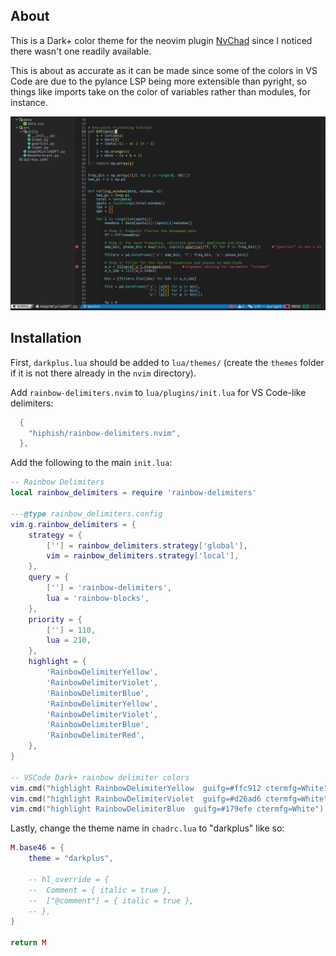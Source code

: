 ## About

This is a Dark+ color theme for the neovim plugin [NvChad](https://github.com/NvChad/NvChad) since I noticed there wasn't one readily available.

This is about as accurate as it can be made since some of the colors in VS Code are due to the pylance LSP being more extensible than pyright, so things like imports take on the color of variables rather than modules, for instance.

![image](demo.png)

## Installation

First, `darkplus.lua` should be added to `lua/themes/` (create the `themes` folder if it is not there already in the `nvim` directory).


Add `rainbow-delimiters.nvim` to `lua/plugins/init.lua` for VS Code-like delimiters:

```lua
  {
    "hiphish/rainbow-delimiters.nvim",
  },
```


Add the following to the main `init.lua`:

```lua
-- Rainbow Delimiters
local rainbow_delimiters = require 'rainbow-delimiters'

---@type rainbow_delimiters.config
vim.g.rainbow_delimiters = {
    strategy = {
        [''] = rainbow_delimiters.strategy['global'],
        vim = rainbow_delimiters.strategy['local'],
    },
    query = {
        [''] = 'rainbow-delimiters',
        lua = 'rainbow-blocks',
    },
    priority = {
        [''] = 110,
        lua = 210,
    },
    highlight = {
        'RainbowDelimiterYellow',
        'RainbowDelimiterViolet',
        'RainbowDelimiterBlue',
        'RainbowDelimiterYellow',
        'RainbowDelimiterViolet',
        'RainbowDelimiterBlue',
        'RainbowDelimiterRed',
    },
}

-- VSCode Dark+ rainbow delimiter colors
vim.cmd("highlight RainbowDelimiterYellow  guifg=#ffc912 ctermfg=White")
vim.cmd("highlight RainbowDelimiterViolet  guifg=#d26ad6 ctermfg=White")
vim.cmd("highlight RainbowDelimiterBlue  guifg=#179efe ctermfg=White")
```


Lastly, change the theme name in `chadrc.lua` to "darkplus" like so:

```lua
M.base46 = {
	theme = "darkplus",

	-- hl_override = {
	-- 	Comment = { italic = true },
	-- 	["@comment"] = { italic = true },
	-- },
}

return M
```